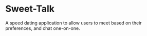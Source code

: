 # Sweet-Talk
A speed dating application to allow users to meet based on their preferences, and chat one-on-one.
